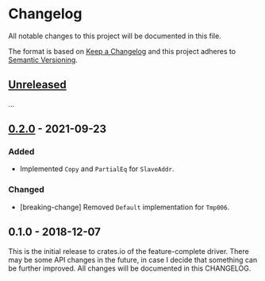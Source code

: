 # Changelog

All notable changes to this project will be documented in this file.

The format is based on [Keep a Changelog](http://keepachangelog.com/en/1.0.0/)
and this project adheres to [Semantic Versioning](http://semver.org/spec/v2.0.0.html).

## [Unreleased]

...

## [0.2.0] - 2021-09-23

### Added
- Implemented `Copy` and `PartialEq` for `SlaveAddr`.

### Changed
- [breaking-change] Removed `Default` implementation for `Tmp006`.

## 0.1.0 - 2018-12-07

This is the initial release to crates.io of the feature-complete driver. There
may be some API changes in the future, in case I decide that something can be
further improved. All changes will be documented in this CHANGELOG.

[Unreleased]: https://github.com/eldruin/tmp006-rs/compare/v0.2.0...HEAD
[0.2.0]: https://github.com/eldruin/tmp006-rs/compare/v0.1.0...v0.2.0
